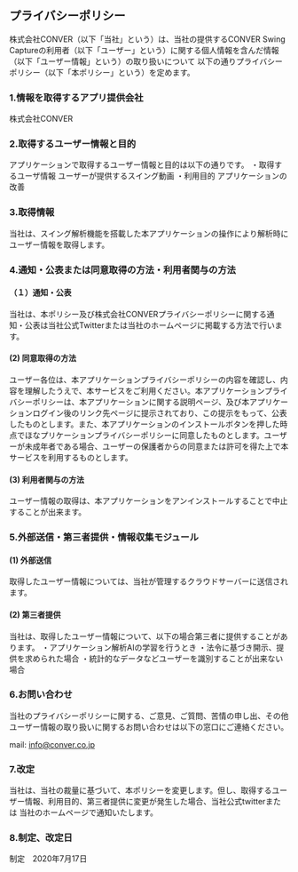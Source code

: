 ## プライバシーポリシー

株式会社CONVER（以下「当社」という）は、当社の提供するCONVER Swing Captureの利用者（以下「ユーザー」という）に関する個人情報を含んだ情報（以下「ユーザー情報」という）の取り扱いについて
以下の通りプライバシーポリシー（以下「本ポリシー」という）を定めます。

### 1.情報を取得するアプリ提供会社
株式会社CONVER

### 2.取得するユーザー情報と目的
アプリケーションで取得するユーザー情報と目的は以下の通りです。
・取得するユーザ情報
ユーザーが提供するスイング動画
・利用目的
アプリケーションの改善

### 3.取得情報
当社は、スイング解析機能を搭載した本アプリケーションの操作により解析時にユーザー情報を取得します。

### 4.通知・公表または同意取得の方法・利用者関与の方法
#### （１）通知・公表
当社は、本ポリシー及び株式会社CONVERプライバシーポリシーに関する通知・公表は当社公式Twitterまたは当社のホームページに掲載する方法で行います。

#### (2) 同意取得の方法
ユーザー各位は、本アプリケーションプライバシーポリシーの内容を確認し、内容を理解したうえで、本サービスをご利用ください。本アプリケーションプライバシーポリシーは、本アプリケーションに関する説明ページ、及び本アプリケーションログイン後のリンク先ページに提示されており、この提示をもって、公表したものとします。また、本アプリケーションのインストールボタンを押した時点でほなプリケーションプライバシーポリシーに同意したものとします。ユーザーが未成年者である場合、ユーザーの保護者からの同意または許可を得た上で本サービスを利用するものとします。

#### (3) 利用者関与の方法
ユーザー情報の取得は、本アプリケーションをアンインストールすることで中止することが出来ます。

### 5.外部送信・第三者提供・情報収集モジュール
#### (1) 外部送信
取得したユーザー情報については、当社が管理するクラウドサーバーに送信されます。

#### (2) 第三者提供
当社は、取得したユーザー情報について、以下の場合第三者に提供することがあります。
・アプリケーション解析AIの学習を行うとき
・法令に基づき開示、提供を求められた場合
・統計的なデータなどユーザーを識別することが出来ない場合

### 6.お問い合わせ
当社のプライバシーポリシーに関する、ご意見、ご質問、苦情の申し出、その他ユーザー情報の取り扱いに関するお問い合わせは以下の窓口にご連絡ください。

mail: info@conver.co.jp

### 7.改定
当社は、当社の裁量に基づいて、本ポリシーを変更します。但し、取得するユーザー情報、利用目的、第三者提供に変更が発生した場合、当社公式twitterまたは
当社のホームページで通知いたします。

### 8.制定、改定日
制定　2020年7月17日
